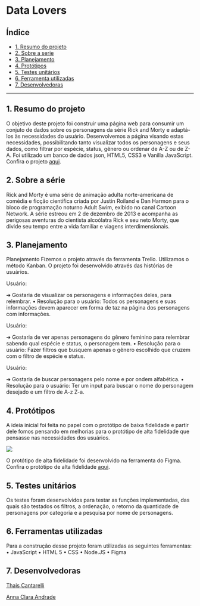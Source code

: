 # Data Lovers

## Índice

* [1. Resumo do projeto](#1-resumo-do-projeto)
* [2. Sobre a serie](#2-sobre-a-série)
* [3. Planejamento](#3-planejamento)
* [4. Protótipos](#4-protótipos)
* [5. Testes unitários](#5-testes-unitarios)
* [6. Ferramenta utilizadas](#6-ferramenta-utilizidas)
* [7. Desenvolvedoras](#7-desenvolvedoras)


***

## 1. Resumo do projeto
O objetivo deste projeto foi construir uma página web para consumir um conjuto de dados sobre os personagens da série Rick and Morty e adaptá-los às necessidades do usuário. Desenvolvemos a página visando estas necessidades, possibilitando tanto visualizar todos os personagens e seus dados, como filtrar por espécie, status, gênero ou ordenar de A-Z ou de Z-A.
Foi utilizado um banco de dados json, HTML5, CSS3 e Vanilla JavaScript.
Confira o projeto [aqui](https://andradeannac.github.io/SAP008-data-lovers/src/index.html).

## 2. Sobre a série
Rick and Morty é uma série de animação adulta norte-americana de comédia e ficção científica criada por Justin Roiland e Dan Harmon para o bloco de programação noturno Adult Swim, exibido no canal Cartoon Network.
A série estreou em 2 de dezembro de 2013 e acompanha as perigosas aventuras do cientista alcoólatra Rick e seu neto Morty, que divide seu tempo entre a vida familiar e viagens interdimensionais.

## 3. Planejamento

Planejamento
Fizemos o projeto através da ferramenta Trello. Utilizamos o método Kanban. O projeto foi desenvolvido através das histórias de usuários. 

Usuário:

➔	Gostaria de visualizar os personagens e informações deles, para relembrar.
•	Resolução para o usuário:
Todos os personagens e suas informações devem aparecer em forma de taz na página dos personagens com informações.

Usuário:

➔ Gostaria de ver apenas personagens do gênero feminino para relembrar sabendo qual espécie e status, o personagem tem. 
•	Resolução para o usuário:
Fazer filtros que busquem apenas o gênero escolhido que cruzem com o filtro de espécie e status. 

Usuário:

➔ Gostaria de buscar personagens pelo nome e por ondem alfabética.
•	Resolução para o usuário:
Ter um input para buscar o nome do personagem desejado e um filtro de A-z Z-a.


## 4. Protótipos

A ideia inicial foi feita no papel com o protótipo de baixa fidelidade e partir dele fomos pensando em melhorias para o protótipo de alta fidelidade que pensasse nas necessidades dos usuários.

![](/prototipobaixa.jpeg)

O protótipo de alta fidelidade foi desenvolvido na ferramenta do Figma.
Confira o protótipo de alta fidelidade [aqui](https://www.figma.com/file/NBXx2Fa2938MMiicAQgFEi/Untitled?node-id=0%3A1). 

## 5. Testes unitários

Os testes foram desenvolvidos para testar as funções implementadas, das quais são testados os filtros, a ordenação, o retorno da quantidade de personagens por categoria e a pesquisa por nome de personagens.

## 6. Ferramentas utilizadas
Para a construção desse projeto foram utilizadas as seguintes ferramentas:
•	JavaScript
•	HTML 5
•	CSS
•	Node.JS
•	Figma

## 7. Desenvolvedoras 

[Thais Cantarelli](https://www.linkedin.com/in/thais-cantarelli-455957247/)

[Anna Clara Andrade](https://www.linkedin.com/in/andradeannac)

